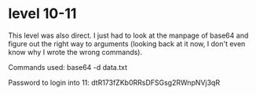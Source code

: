# level 10-11

This level was also direct. I just had to look at the manpage of base64 and figure out the right way to arguments (looking back at it now, I don't even know why I wrote the wrong commands).

Commands used: base64 -d data.txt

Password to login into 11: dtR173fZKb0RRsDFSGsg2RWnpNVj3qR
